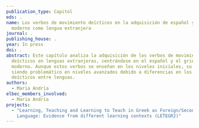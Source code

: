 ```yaml
---
publication_type: Capitol
eds: .
name: Los verbos de movimiento deícticos en la adquisición de español y griego
  moderno como lengua extranjera
journal: .
publishing_house: .
year: In press
doi: .
abstract: Este capítulo analiza la adquisición de los verbos de movimiento
  deícticos en lenguas extranjeras, centrándose en el español y el griego
  moderno. Aunque estos verbos se enseñan en los niveles iniciales, su uso sigue
  siendo problemático en niveles avanzados debido a diferencias en los patrones
  deícticos entre lenguas.
authors:
  - Maria Andria
elbec_members_involved:
  - Maria Andria
projects:
  - "Learning, Teaching and Learning to Teach in Greek as Foreign/Second
    Language: Evidence from different learning contexts (LETEGR2)"
---
```


